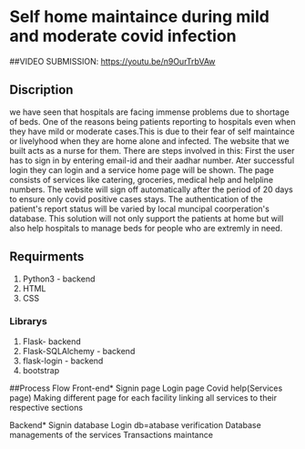 # Self home maintaince during mild and moderate covid infection

##VIDEO SUBMISSION: https://youtu.be/n9OurTrbVAw
## Discription
we have seen that hospitals are facing immense problems due to shortage of beds. One of the reasons being patients reporting to hospitals even when they have mild or moderate cases.This is due to their fear of self maintaince or livelyhood when they are home alone and infected. The website that we built acts as a nurse for them.
There are steps involved in this:
First the user has to sign in by entering email-id and their aadhar number.
Ater successful login they can login and a service home page will be shown.
The page consists of services like catering, groceries, medical help and helpline numbers.
The website will sign off automatically after the period of 20 days to ensure only covid positive cases stays.
The authentication of the patient's report status will be varied by local muncipal coorperation's database.
This solution will not only support the patients at home but will also help hospitals to manage beds for people who are extremly in need.
## Requirments
1. Python3 - backend
2. HTML
3. CSS
### Librarys 
1. Flask- backend
2. Flask-SQLAlchemy - backend
3. flask-login  - backend
4. bootstrap

##Process Flow
Front-end*
Signin page
Login page 
Covid help(Services page)
Making different page for each facility
linking all services to their respective sections

Backend*
Signin database
Login db=atabase
verification 
Database managements of the services
Transactions maintance

